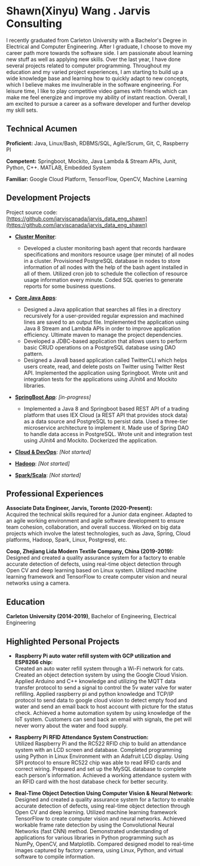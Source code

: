 

# Shawn(Xinyu) Wang . Jarvis Consulting
I recently graduated from Carleton University with a Bachelor's Degree in Electrical and Computer Engineering. 
After I graduate, I choose to move my career path more towards the software side.
I am passionate about learning new stuff as well as applying new skills.
Over the last year, I have done several projects related to computer programming.
Throughout my education and my varied project experiences, I am starting to build up a wide knowledge base and learning how to quickly adapt to new concepts, which I believe makes me invulnerable in the software engineering.
For leisure time, I like to play competitive video games with friends which can make me feel energize and improve my ability of instant reaction.
Overall, I am excited to pursue a career as a software developer and further develop my skill sets.

## Technical Acumen

**Proficient:** Java, Linux/Bash, RDBMS/SQL, Agile/Scrum, Git, C, Raspberry PI

**Competent:** Springboot, Mockito, Java Lambda & Stream APIs, Junit, Python, C++. MATLAB, Embedded System

**Familiar:** Google Cloud Platform, TensorFlow, OpenCV, Machine Learning

## Development Projects

Project source code: [https://github.com/jarviscanada/jarvis_data_eng_shawn](https://github.com/jarviscanada/jarvis_data_eng_shawn)

- **[Cluster Monitor](./linux_sql)**:   
  * Developed a cluster monitoring bash agent that records hardware specifications and monitors
resource usage (per minute) of all nodes in a cluster. Provisioned PostgreSQL database in nodes to store
information of all nodes with the help of the bash agent installed in all of them. Utilized cron job to schedule the
collection of resource usage information every minute. Coded SQL queries to generate reports for some business questions.
                                      
- **[Core Java Apps](./core_java)**:  
  * Designed a Java application that searches all files in a directory
recursively for a user-provided regular expression and machined lines are saved to an output file. Implemented the application using Java 8 Stream and Lambda APIs in order to improve application efficiency. Ultimate maven to manage the project dependencies.
  * Developed a JDBC-based application that allows users to perform basic CRUD operations on a PostgreSQL database
using DAO pattern. 
  * Designed a Java8 based application called TwitterCLI which helps users create, read, and
delete posts on Twitter using Twitter Rest API. Implemented the application using Springboot. Wrote unit and
integration tests for the applications using JUnit4 and Mockito libraries. 
                                     
- **[SpringBoot App](./springboot)**: *[in-progress]*  
  * Implemented a Java 8 and Springboot based REST API of a trading platform that uses IEX Cloud (a REST API that provides stock data)
as a data source and PostgreSQL to persist data. Used a three-tier microservice architecture to implement it. Made
use of Spring DAO to handle data access in PostgreSQL. Wrote unit and integration test using JUnit4 and Mockito.
Dockerized the application.  
                                      
- **[Cloud & DevOps](./cloud_devops)**: *[Not started]*
- **[Hadoop](./hadoop)**: *[Not started]*
- **[Spark/Scala](./spark)**:  *[Not started]*

## Professional Experiences

**Associate Data Engineer, Jarvis, Toronto (2020-Present):**  
Acquired the technical skills required for a Junior data engineer. Adapted to an agile working environment and agile software development to ensure team cohesion, collaboration, and overall success.
Worked on big data projects which involve the latest technologies, such as Java, Spring, Cloud platforms, Hadoop, Spark, Linux, Postgresql, etc.

**Coop, Zhejiang Lida Modern Textile Company, China (2019-2019):**   
Designed and created a quality assurance system for a factory to enable accurate detection of defects, using real-time object detection through Open CV and deep learning based on Linux system. 
Utilized machine learning framework and TensorFlow to create computer vision and neural networks using a camera.

## Education

**Carleton University (2014-2019)**, Bachelor of Engineering, Electrical Engineering

## Highlighted Personal Projects

- **Raspberry Pi auto water refill system with GCP utilization and ESP8266 chip:**  
Created an auto water refill system through a Wi-Fi network for cats. Created an object detection system by using the Google Cloud Vision. 
Applied Arduino and C++ knowledge and utilizing the MQTT data transfer protocol to send a signal to control the 5v water valve for water refilling.
Applied raspberry pi and python knowledge and TCP/IP protocol to send data to google cloud vision to detect empty food and water and send an email back to host account with picture for the status check.
Achieved a home automation system by using knowledge of the IoT system. Customers can send back an email with signals, the pet will never worry about the water and food supply.

- **Raspberry Pi RFID Attendance System Construction:**   
Utilized Raspberry Pi and the RC522 RFID chip to build an attendance system with an LCD screen and database.
Completed programming using Python in Linux Environment with an Adafruit LCD display.
Using SPI protocol to ensure RC522 chip was able to read RFID cards and correct wiring. 
Prepared and set up the MySQL database to complete each person's information. 
Achieved a working attendance system with an RFID card with the host database check for better security.

- **Real-Time Object Detection Using Computer Vision & Neural Network:**  
Designed and created a quality assurance system for a factory to enable accurate detection of defects, using real-time object detection through Open CV and deep learning.
 Utilized machine learning framework TensorFlow to create computer vision and neural networks. Achieved workable frame rate detection by using the Convolutional Neural Networks (fast CNN) method. 
 Demonstrated understanding of applications for various libraries in Python programming such as NumPy, OpenCV, and Matplotlib.
 Compared designed model to real-time images captured by factory camera, using Linux, Python, and virtual software to compile information. 
